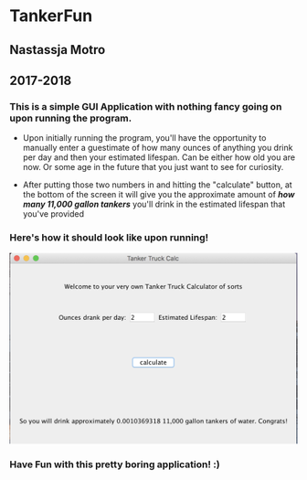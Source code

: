 # TankerFun
## Nastassja Motro
## 2017-2018
### This is a simple GUI Application with nothing fancy going on upon running the program.

- Upon initially running the program, you'll have the opportunity to manually enter a guestimate of how many ounces of anything you drink per day and then your estimated lifespan. Can be either how old you are now. Or some age in the future that you just want to see for curiosity.

- After putting those two numbers in and hitting the "calculate" button, at the bottom of the screen it will give you the approximate amount of _**how many 11,000 gallon tankers**_ you'll drink in the estimated lifespan that you've provided

### Here's how it should look like upon running!
![Tanker App](https://github.com/nastassjamotro/TankerFun/blob/master/TankerPic.png "Logo Title Text 1")


### Have Fun with this pretty boring application! :)

